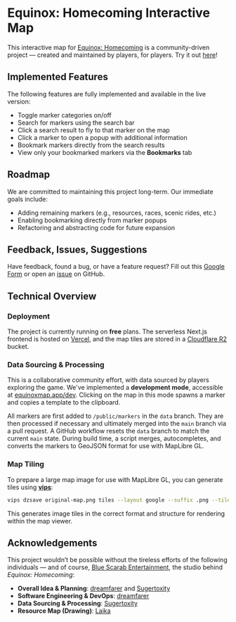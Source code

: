 # Equinox: Homecoming Interactive Map

This interactive map for [Equinox: Homecoming](https://store.steampowered.com/app/3258290/Equinox_Homecoming/) is a community-driven project — created and maintained by players, for players. Try it out [here](https://equinoxmap.app/)!

## Implemented Features

The following features are fully implemented and available in the live version:

- Toggle marker categories on/off
- Search for markers using the search bar
- Click a search result to fly to that marker on the map
- Click a marker to open a popup with additional information
- Bookmark markers directly from the search results
- View only your bookmarked markers via the **Bookmarks** tab

## Roadmap

We are committed to maintaining this project long-term. Our immediate goals include:

- Adding remaining markers (e.g., resources, races, scenic rides, etc.)
- Enabling bookmarking directly from marker popups
- Refactoring and abstracting code for future expansion

## Feedback, Issues, Suggestions

Have feedback, found a bug, or have a feature request? Fill out this [Google Form](https://docs.google.com/forms/d/e/1FAIpQLScLE-dfJ5pjGvxtdScB9KYc0hX9cZI7c1ba80hR33Ceieu2JA/viewform?usp=header) or open an [issue](https://github.com/dreamfarer/equinox-map/issues/new) on GitHub.

## Technical Overview

### Deployment

The project is currently running on **free** plans. The serverless Next.js frontend is hosted on [Vercel](https://vercel.com/), and the map tiles are stored in a [Cloudflare R2](https://www.cloudflare.com/en-gb/developer-platform/products/r2/) bucket.

### Data Sourcing & Processing

This is a collaborative community effort, with data sourced by players exploring the game.
We've implemented a **development mode**, accessible at [equinoxmap.app/dev](https://equinoxmap.app/dev). Clicking on the map in this mode spawns a marker and copies a template to the clipboard.

All markers are first added to `/public/markers` in the `data` branch. They are then processed if necessary and ultimately merged into the `main` branch via a pull request. A GitHub workflow resets the `data` branch to match the current `main` state. During build time, a script merges, autocompletes, and converts the markers to GeoJSON format for use with MapLibre GL.

### Map Tiling

To prepare a large map image for use with MapLibre GL, you can generate tiles using [**vips**](https://libvips.github.io/libvips/):

```bash
vips dzsave original-map.png tiles --layout google --suffix .png --tile-size 256 --overlap 0
```

This generates image tiles in the correct format and structure for rendering within the map viewer.

## Acknowledgements

This project wouldn’t be possible without the tireless efforts of the following individuals — and of course, [Blue Scarab Entertainment](https://www.bluescarab.se/), the studio behind _Equinox: Homecoming_:

- **Overall Idea & Planning**: [dreamfarer](https://github.com/dreamfarer) and [Sugertoxity](https://discordapp.com/users/608320065439268864)
- **Software Engineering & DevOps**: [dreamfarer](https://github.com/dreamfarer)
- **Data Sourcing & Processing**: [Sugertoxity](https://discordapp.com/users/608320065439268864)
- **Resource Map (Drawing)**: [Laika](https://discordapp.com/users/465185463226073109)
